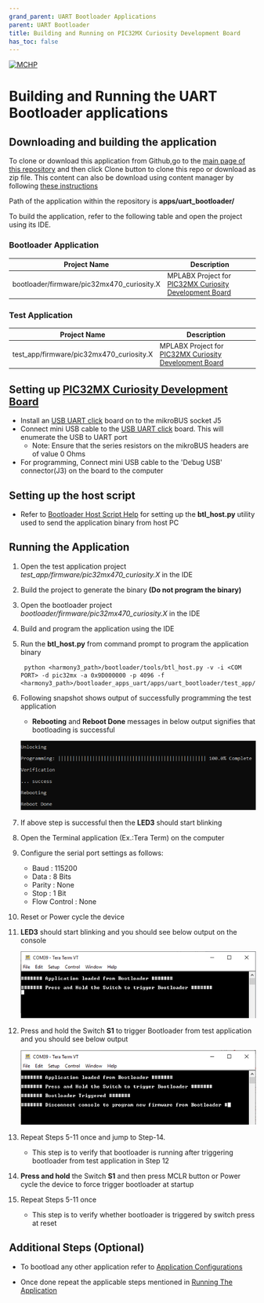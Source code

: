 ```yaml
---
grand_parent: UART Bootloader Applications
parent: UART Bootloader
title: Building and Running on PIC32MX Curiosity Development Board
has_toc: false
---
```


[![MCHP](https://www.microchip.com/ResourcePackages/Microchip/assets/dist/images/logo.png)](https://www.microchip.com)

# Building and Running the UART Bootloader applications

## Downloading and building the application

To clone or download this application from Github,go to the [main page of this repository](https://github.com/Microchip-MPLAB-Harmony/bootloader_apps_uart) and then click Clone button to clone this repo or download as zip file. This content can also be download using content manager by following [these instructions](https://github.com/Microchip-MPLAB-Harmony/contentmanager/wiki)

Path of the application within the repository is **apps/uart_bootloader/**

To build the application, refer to the following table and open the project using its IDE.

### Bootloader Application

| Project Name      | Description                                    |
| ----------------- | ---------------------------------------------- |
| bootloader/firmware/pic32mx470_curiosity.X    | MPLABX Project for [PIC32MX Curiosity Development Board](https://www.microchip.com/Developmenttools/ProductDetails/dm320103)|

### Test Application

| Project Name      | Description                                    |
| ----------------- | ---------------------------------------------- |
| test_app/firmware/pic32mx470_curiosity.X    | MPLABX Project for [PIC32MX Curiosity Development Board](https://www.microchip.com/Developmenttools/ProductDetails/dm320103)|

## Setting up [PIC32MX Curiosity Development Board](https://www.microchip.com/Developmenttools/ProductDetails/dm320103)

- Install an [USB UART click](https://www.mikroe.com/usb-uart-click) board on to the mikroBUS socket J5
- Connect mini USB cable to the [USB UART click](https://www.mikroe.com/usb-uart-click) board. This will enumerate the USB to UART port
    - Note: Ensure that the series resistors on the mikroBUS headers are of value 0 Ohms
- For programming, Connect mini USB cable to the 'Debug USB' connector(J3) on the board to the computer

## Setting up the host script

- Refer to [Bootloader Host Script Help](../../../tools/docs/readme_btl_host.md) for setting up the **btl_host.py** utility used to send the application binary from host PC

## Running the Application

1. Open the test application project *test_app/firmware/pic32mx470_curiosity.X* in the IDE
2. Build the project to generate the binary **(Do not program the binary)**
3. Open the bootloader project *bootloader/firmware/pic32mx470_curiosity.X* in the IDE
4. Build and program the application using the IDE

5. Run the **btl_host.py** from command prompt to program the application binary

        python <harmony3_path>/bootloader/tools/btl_host.py -v -i <COM PORT> -d pic32mx -a 0x9D000000 -p 4096 -f <harmony3_path>/bootloader_apps_uart/apps/uart_bootloader/test_app/firmware/pic32mx470_curiosity.X/dist/pic32mx470_curiosity/production/pic32mx470_curiosity.X.production.bin

6. Following snapshot shows output of successfully programming the test application
    - **Rebooting** and **Reboot Done** messages in below output signifies that bootloading is successful

    ![output](./images/btl_host_output.png)

7. If above step is successful then the **LED3** should start blinking
8. Open the Terminal application (Ex.:Tera Term) on the computer
9. Configure the serial port settings as follows:
    - Baud : 115200
    - Data : 8 Bits
    - Parity : None
    - Stop : 1 Bit
    - Flow Control : None

10. Reset or Power cycle the device
11. **LED3** should start blinking and you should see below output on the console

    ![output](./images/btl_uart_test_app_console_success.png)

12. Press and hold the Switch **S1** to trigger Bootloader from test application and you should see below output

    ![output](./images/btl_uart_test_app_console_trigger_bootloader.png)

13. Repeat Steps 5-11 once and jump to Step-14.
    - This step is to verify that bootloader is running after triggering bootloader from test application in Step 12

14. **Press and hold** the Switch **S1** and then press MCLR button or Power cycle the device to force trigger bootloader at startup
15. Repeat Steps 5-11 once
    - This step is to verify whether bootloader is triggered by switch press at reset


## Additional Steps (Optional)
- To bootload any other application refer to [Application Configurations](../../docs/readme_configure_application_pic32m.md)

- Once done repeat the applicable steps mentioned in [Running The Application](#running-the-application)
